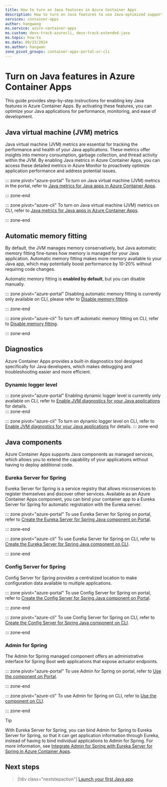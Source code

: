 ```yaml
---
title: How to turn on Java features in Azure Container Apps
description: How to turn on Java features to use Java-optimized supports in Azure Container Apps
services: container-apps
author: hangwang
ms.service: azure-container-apps
ms.custom: devx-track-azurecli, devx-track-extended-java
ms.topic: how-to
ms.date: 09/23/2024
ms.author: hangwan
zone_pivot_groups: container-apps-portal-or-cli
---
```


# Turn on Java features in Azure Container Apps

This guide provides step-by-step instructions for enabling key Java features in Azure Container Apps. By activating these features, you can optimize your Java applications for performance, monitoring, and ease of development. 

## Java virtual machine (JVM) metrics

Java virtual machine (JVM) metrics are essential for tracking the performance and health of your Java applications. These metrics offer insights into memory consumption, garbage collection, and thread activity within the JVM. By enabling Java metrics in Azure Container Apps, you can access these detailed metrics in Azure Monitor to proactively optimize application performance and address potential issues.

::: zone pivot="azure-portal"
To turn on Java virtual machine (JVM) metrics in the portal, refer to [Java metrics for Java apps in Azure Container Apps](java-metrics.md?tabs=create&pivots=azure-portal#configuration).

::: zone-end

::: zone pivot="azure-cli"
To turn on Java virtual machine (JVM) metrics on CLI, refer to [Java metrics for Java apps in Azure Container Apps](java-metrics.md?tabs=create&pivots=azure-cli#configuration).  

::: zone-end

## Automatic memory fitting
By default, the JVM manages memory conservatively, but Java automatic memory fitting fine-tunes how memory is managed for your Java application. Automatic memory fitting makes more memory available to your Java app, which may potentially boost performance by 10-20% without requiring code changes.

Automatic memory fitting is **enabled by default**, but you can disable manually.

::: zone pivot="azure-portal"
Disabling automatic memory fitting is currently only available on CLI, please refer to [Disable memory fitting](java-memory-fit.md?tabs=create#disable-memory-fitting).

::: zone-end

::: zone pivot="azure-cli"
To turn off automatic memory fitting on CLI, refer to [Disable memory fitting](java-memory-fit.md?tabs=create#disable-memory-fitting).  

::: zone-end

## Diagnostics
Azure Container Apps provides a built-in diagnostics tool designed specifically for Java developers, which makes debugging and troubleshooting easier and more efficient.

### Dynamic logger level

::: zone pivot="azure-portal"
Enabling dynamic logger level is currently only available on CLI, refer to [Enable JVM diagnostics for your Java applications](java-dynamic-log-level.md?enable-jvm-diagnostics-for-your-java-applications) for details.  
::: zone-end

::: zone pivot="azure-cli"
To turn on dynamic logger level on CLI, refer to [Enable JVM diagnostics for your Java applications](java-dynamic-log-level.md?enable-jvm-diagnostics-for-your-java-applications) for details.
::: zone-end

## Java components

Azure Container Apps supports Java components as managed services, which allows you to extend the capability of your applications without having to deploy additional code.

### Eureka Server for Spring

Eureka Server for Spring is a service registry that allows microservices to register themselves and discover other services. Available as an Azure Container Apps component, you can bind your container app to a Eureka Server for Spring for automatic registration with the Eureka server.

::: zone pivot="azure-portal"
To use Eureka Server for Spring on portal, refer to [Create the Eureka Server for Spring Java component on Portal](java-eureka-server.md?tabs=azure-portal#create-the-eureka-server-for-spring-java-component).

::: zone-end

::: zone pivot="azure-cli"
To use Eureka Server for Spring on CLI, refer to [Create the Eureka Server for Spring Java component on CLI](java-eureka-server.md?tabs=azure-cli#create-the-eureka-server-for-spring-java-component).

::: zone-end

### Config Server for Spring

Config Server for Spring provides a centralized location to make configuration data available to multiple applications. 

::: zone pivot="azure-portal"
To use Config Server for Spring on portal, refer to [Create the Config Server for Spring Java component on Portal](java-config-server.md?tabs=azure-portal#create-the-config-server-for-spring-java-component).

::: zone-end

::: zone pivot="azure-cli"
To use Config Server for Spring on CLI, refer to [Create the Config Server for Spring Java component on CLI](java-config-server.md?tabs=azure-cli#create-the-config-server-for-spring-java-component).

::: zone-end

### Admin for Spring
The Admin for Spring managed component offers an administrative interface for Spring Boot web applications that expose actuator endpoints. 

::: zone pivot="azure-portal"
To use Admin for Spring on portal, refer to [Use the component on Portal](java-admin.md?tabs=azure-portal).

::: zone-end

::: zone pivot="azure-cli"
To use Admin for Spring on CLI, refer to [Use the component on CLI](java-admin.md?tabs=azure-cli).

::: zone-end

> [!TIP]
> With Eureka Server for Spring, you can bind Admin for Spring to Eureka Server for Spring, so that it can get application information through Eureka, instead of having to bind individual applications to Admin for Spring. For more information, see [Integrate Admin for Spring with Eureka Server for Spring in Azure Container Apps](java-admin-eureka-integration.md).


## Next steps

> [!div class="nextstepaction"]
> [Launch your first Java app](java-get-started.md)
